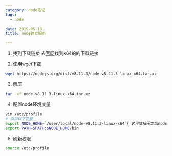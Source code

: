 ```yaml
---
category: node笔记
tags:
  - node

date: 2019-05-10
title: node建立服务

---
```


1. 找到下载链接
去[官网](http://nodejs.cn/download/)找到x64的的下载链接

2. 使用wget下载
```sh
wget https://nodejs.org/dist/v8.11.3/node-v8.11.3-linux-x64.tar.xz
```

3. 解压
```sh
tar -xf node-v8.11.3-linux-x64.tar.xz
```

4. 配置node环境变量
```sh
vim /etc/profile
# 添加以下变量'
export NODE_HOME=`/user/local/node-v8.11.3-linux-x64`{ 这里填解压之后node的路径}
export PATH=$PATH:$NODE_HOME/bin
```

5. 刷新权限
```sh
source /etc/profile
```

